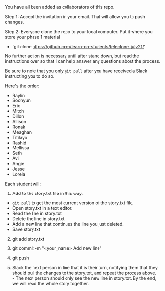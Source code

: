 You have all been added as collaborators of this repo. 

Step 1: Accept the invitation in your email. That will allow you to push changes.   

Step 2: Everyone clone the repo to your local computer. Put it where you store your phase 1 material
 - `git clone https://github.com/learn-co-students/teleclone_july21/'

No further action is necessary until after stand down, but read the instructions over so that I can help answer any questions about the process.  

Be sure to note that you only `git pull` after you have received a Slack instructing you to do so.

Here's the order:

- Raylin 
- Soohyun 
- Eric 
- Mitch 
- Dillon 
- Allison
- Ronak 
- Meaghan 
- Titilayo 
- Rashid 
- Mellissa 
- Seth
- Avi 
- Angie 
- Jesse 
- Lorela

Each student will: 

1. Add to the story.txt file in this way.
  - `git pull` to get the most current version of the story.txt file.
  - Open story.txt in a text editor.
  - Read the line in story.txt
  - Delete the line in story.txt
  - Add a new line that continues the line you just deleted.
  - Save story.txt

2. git add story.txt

3. git commit -m "<your_name> Add new line"

4. git push

5. Slack the next person in line that it is their turn, notifying them that they should pull the changes to the story.txt, and repeat the process above.   <br>   - The next person should only see the new line in story.txt.  By the end, we will read the whole story together.
